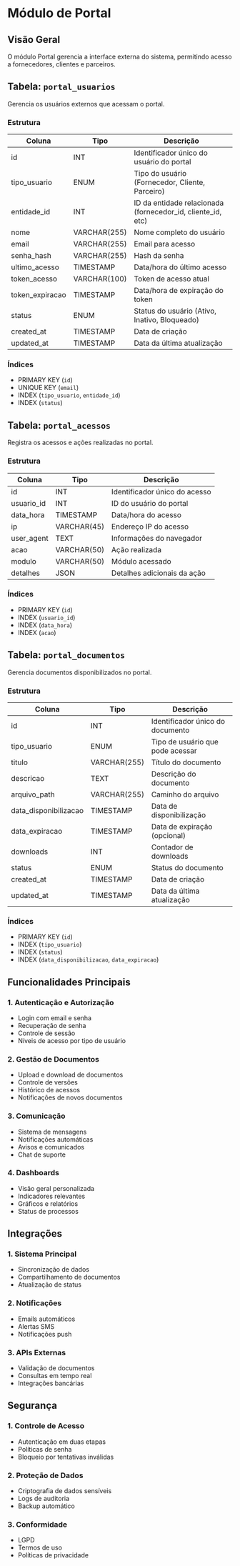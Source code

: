 # Módulo de Portal

## Visão Geral
O módulo Portal gerencia a interface externa do sistema, permitindo acesso a fornecedores, clientes e parceiros.

## Tabela: `portal_usuarios`

Gerencia os usuários externos que acessam o portal.

### Estrutura

| Coluna | Tipo | Descrição |
|--------|------|-----------|
| id | INT | Identificador único do usuário do portal |
| tipo_usuario | ENUM | Tipo do usuário (Fornecedor, Cliente, Parceiro) |
| entidade_id | INT | ID da entidade relacionada (fornecedor_id, cliente_id, etc) |
| nome | VARCHAR(255) | Nome completo do usuário |
| email | VARCHAR(255) | Email para acesso |
| senha_hash | VARCHAR(255) | Hash da senha |
| ultimo_acesso | TIMESTAMP | Data/hora do último acesso |
| token_acesso | VARCHAR(100) | Token de acesso atual |
| token_expiracao | TIMESTAMP | Data/hora de expiração do token |
| status | ENUM | Status do usuário (Ativo, Inativo, Bloqueado) |
| created_at | TIMESTAMP | Data de criação |
| updated_at | TIMESTAMP | Data da última atualização |

### Índices
- PRIMARY KEY (`id`)
- UNIQUE KEY (`email`)
- INDEX (`tipo_usuario`, `entidade_id`)
- INDEX (`status`)

## Tabela: `portal_acessos`

Registra os acessos e ações realizadas no portal.

### Estrutura

| Coluna | Tipo | Descrição |
|--------|------|-----------|
| id | INT | Identificador único do acesso |
| usuario_id | INT | ID do usuário do portal |
| data_hora | TIMESTAMP | Data/hora do acesso |
| ip | VARCHAR(45) | Endereço IP do acesso |
| user_agent | TEXT | Informações do navegador |
| acao | VARCHAR(50) | Ação realizada |
| modulo | VARCHAR(50) | Módulo acessado |
| detalhes | JSON | Detalhes adicionais da ação |

### Índices
- PRIMARY KEY (`id`)
- INDEX (`usuario_id`)
- INDEX (`data_hora`)
- INDEX (`acao`)

## Tabela: `portal_documentos`

Gerencia documentos disponibilizados no portal.

### Estrutura

| Coluna | Tipo | Descrição |
|--------|------|-----------|
| id | INT | Identificador único do documento |
| tipo_usuario | ENUM | Tipo de usuário que pode acessar |
| titulo | VARCHAR(255) | Título do documento |
| descricao | TEXT | Descrição do documento |
| arquivo_path | VARCHAR(255) | Caminho do arquivo |
| data_disponibilizacao | TIMESTAMP | Data de disponibilização |
| data_expiracao | TIMESTAMP | Data de expiração (opcional) |
| downloads | INT | Contador de downloads |
| status | ENUM | Status do documento |
| created_at | TIMESTAMP | Data de criação |
| updated_at | TIMESTAMP | Data da última atualização |

### Índices
- PRIMARY KEY (`id`)
- INDEX (`tipo_usuario`)
- INDEX (`status`)
- INDEX (`data_disponibilizacao`, `data_expiracao`)

## Funcionalidades Principais

### 1. Autenticação e Autorização
- Login com email e senha
- Recuperação de senha
- Controle de sessão
- Níveis de acesso por tipo de usuário

### 2. Gestão de Documentos
- Upload e download de documentos
- Controle de versões
- Histórico de acessos
- Notificações de novos documentos

### 3. Comunicação
- Sistema de mensagens
- Notificações automáticas
- Avisos e comunicados
- Chat de suporte

### 4. Dashboards
- Visão geral personalizada
- Indicadores relevantes
- Gráficos e relatórios
- Status de processos

## Integrações

### 1. Sistema Principal
- Sincronização de dados
- Compartilhamento de documentos
- Atualização de status

### 2. Notificações
- Emails automáticos
- Alertas SMS
- Notificações push

### 3. APIs Externas
- Validação de documentos
- Consultas em tempo real
- Integrações bancárias

## Segurança

### 1. Controle de Acesso
- Autenticação em duas etapas
- Políticas de senha
- Bloqueio por tentativas inválidas

### 2. Proteção de Dados
- Criptografia de dados sensíveis
- Logs de auditoria
- Backup automático

### 3. Conformidade
- LGPD
- Termos de uso
- Políticas de privacidade
